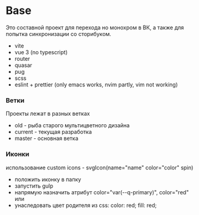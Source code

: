 # Base

Это составной проект для перехода но монохром в ВК, а также для попытка синхронизации со сторибуком.

- vite
- vue 3 (no typescript)
- router
- quasar
- pug
- scss
- eslint + prettier (only emacs works, nvim partly, vim not working)

### Ветки

Проекты лежат в разных ветках

- old - рыба старого мультицветного дизайна
- current - текущая разработка
- master - основная ветка

### Иконки

использование custom icons - svgIcon(name="name" color="color" spin)
- положить иконку в папку
- запустить gulp
- напрямую назначить атрибут color="var(--q-primary)", color="red" или
- унаследовать цвет родителя из css: color: red; fill: red;

